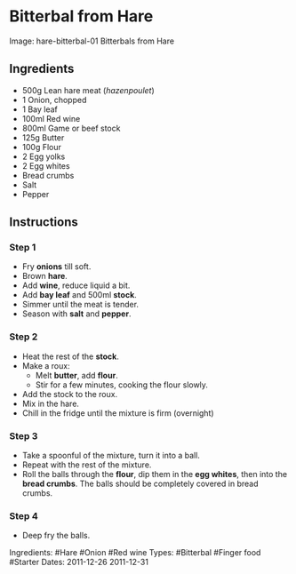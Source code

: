 # Bitterbal from Hare

Image: hare-bitterbal-01 Bitterbals from Hare

## Ingredients

* 500g Lean hare meat (*hazenpoulet*)
* 1 Onion, chopped
* 1 Bay leaf
* 100ml Red wine
* 800ml Game or beef stock
* 125g Butter
* 100g Flour
* 2 Egg yolks
* 2 Egg whites
* Bread crumbs
* Salt
* Pepper

## Instructions

### Step 1

* Fry **onions** till soft.
* Brown **hare**.
* Add **wine**, reduce liquid a bit.
* Add **bay leaf** and 500ml **stock**.
* Simmer until the meat is tender.
* Season with **salt** and **pepper**.

### Step 2

* Heat the rest of the **stock**.
* Make a roux:<ul>
* Melt **butter**, add **flour**.
* Stir for a few minutes, cooking the flour slowly.</ul>
* Add the stock to the roux.
* Mix in the hare.
* Chill in the fridge until the mixture is firm (overnight)

### Step 3

* Take a spoonful of the mixture, turn it into a ball.
* Repeat with the rest of the mixture.
* Roll the balls through the **flour**, dip them in the **egg whites**,
  then into the **bread crumbs**. The balls should be completely covered
  in bread crumbs.

### Step 4

* Deep fry the balls.


Ingredients: #Hare #Onion #Red wine
Types: #Bitterbal #Finger food #Starter
Dates: 2011-12-26 2011-12-31
